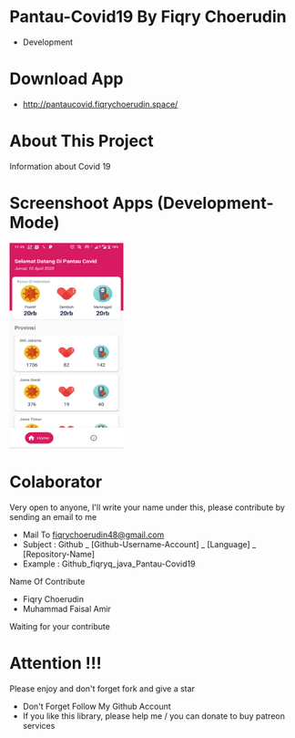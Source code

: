 # Pantau-Covid19 By Fiqry Choerudin
- Development

# Download App
- http://pantaucovid.fiqrychoerudin.space/

# About This Project
Information about Covid 19

# Screenshoot Apps (Development-Mode)
<span align="center"><img width="200px" height="360px" src="docs/images/145755.jpg"></span>

# Colaborator
Very open to anyone, I'll write your name under this, please contribute by sending an email to me

- Mail To fiqrychoerudin48@gmail.com
- Subject : Github _ [Github-Username-Account] _ [Language] _ [Repository-Name]
- Example : Github_fiqryq_java_Pantau-Covid19

Name Of Contribute
- Fiqry Choerudin
- Muhammad Faisal Amir

Waiting for your contribute

# Attention !!!
Please enjoy and don't forget fork and give a star
- Don't Forget Follow My Github Account
- If you like this library, please help me / you can donate to buy patreon services